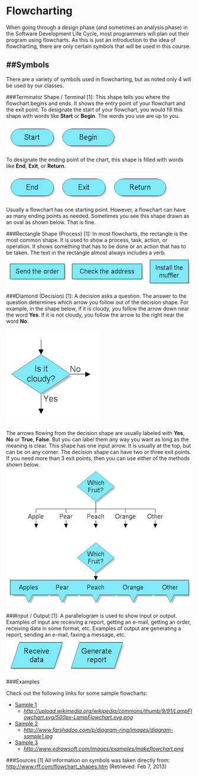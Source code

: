 # Flowcharting

When going through a design phase (and sometimes an analysis phase) in the Software Development Life Cycle, most programmers will plan out their program using flowcharts. As this is just an introduction to the idea of flowcharting, there are only certain symbols that will be used in this course.

##Symbols
---------
There are a variety of symbols used in flowcharting, but as noted only 4 will be used by our classes.

###Terminator Shape / Terminal [1]:
This shape tells you where the flowchart begins and ends. It shows the entry point of your flowchart and the exit point. To designate the start of your flowchart, you would fill this shape with words like **Start** or **Begin**. The words you use are up to you.

<a href="http://www.rff.com/fcs_start.png"><img src="../img/flow_start.png" alt="Terminator Shape (Begin)"></a>

To designate the ending point of the chart, this shape is filled with words like **End**, **Exit**, or **Return**.

<a href="http://www.rff.com/fcs_end.png"><img src="../img/flow_end.png" alt="Terminator Shape (End)"></a>

Usually a flowchart has one starting point. However, a flowchart can have as many ending points as needed. Sometimes you see this shape drawn as an oval as shown below. That is fine.

###Rectangle Shape (Process) [1]:
In most flowcharts, the rectangle is the most common shape. It is used to show a process, task, action, or operation. It shows something that has to be done or an action that has to be taken. The text in the rectangle almost always includes a verb.
<a href="http://www.rff.com/fcs_rect_examples.png"><img src="../img/flow_process.png" alt="Process"></a>

###Diamond (Decision) [1]:
A decision asks a question. The answer to the question determines which arrow you follow out of the decision shape. For example, in the shape below, if it is cloudy, you follow the arrow down near the word **Yes**. If it is not cloudy, you follow the arrow to the right near the word **No**.

<a href="http://www.rff.com/fcs_cloudy.png"><img src="../img/flow_decision_single.png" alt="Decision"></a>

The arrows flowing from the decision shape are usually labeled with **Yes**, **No** or **True**, **False**. But you can label them any way you want as long as the meaning is clear. This shape has one input arrow. It is usually at the top, but can be on any corner. The decision shape can have two or three exit points. If you need more than 3 exit points, then you can use either of the methods shown below.
<a href="http://www.rff.com/fcs_multi_decision.png"><img src="../img/flow_decision_multi.png" alt="Decision (Multiple)"></a>


###Input / Output [1]:
A parallelogram is used to show input or output. Examples of input are receiving a report, getting an e-mail, getting an order, receiving data in some format, etc. Examples of output are generating a report, sending an e-mail, faxing a message, etc.
<a href="http://www.rff.com/fcs_parallelograms.png"><img src="../img/flow_input_output.png" alt="Input / Output"></a>


###Examples

Check out the following links for some sample flowcharts:
* <a href="../img/flow_example_lamp.png">Sample 1</a>   
  * _http://upload.wikimedia.org/wikipedia/commons/thumb/9/91/LampFlowchart.svg/500px-LampFlowchart.svg.png_
* <a href="../img/flow_example_software.jpg">Sample 2</a> 
  * _http://www.farshadoo.com/p/diagram-ring/images/diagram-sample1.jpg_
* <a href="../img/flow_example_dare.png">Sample 3</a>  
  * _http://www.edrawsoft.com/images/examples/makeflowchart.png_

###Sources
[1] All information on symbols was taken directly from: http://www.rff.com/flowchart_shapes.htm (Retrieved: Feb 7, 2013)